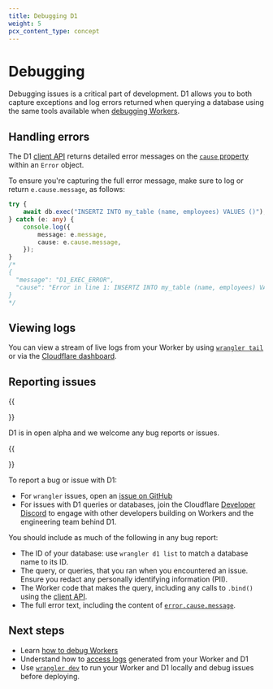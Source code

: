 ```yaml
---
title: Debugging D1
weight: 5
pcx_content_type: concept
---
```


# Debugging

Debugging issues is a critical part of development. D1 allows you to both capture exceptions and log errors returned when querying a database using the same tools available when [debugging Workers](/workers/learning/debugging-workers/).

## Handling errors

The D1 [client API](/d1/platform/client-api/) returns detailed error messages on the [`cause` property](/d1/platform/client-api/#errors) within an `Error` object. 

To ensure you're capturing the full error message, make sure to log or return `e.cause.message`, as follows:

```ts
try {
    await db.exec("INSERTZ INTO my_table (name, employees) VALUES ()");
} catch (e: any) {
    console.log({
        message: e.message,
        cause: e.cause.message,
    });
}
/*
{
  "message": "D1_EXEC_ERROR",
  "cause": "Error in line 1: INSERTZ INTO my_table (name, employees) VALUES (): sql error: near \"INSERTZ\": syntax error in INSERTZ INTO my_table (name, employees) VALUES () at offset 0"
}
*/
```

## Viewing logs

You can view a stream of live logs from your Worker by using [`wrangler tail`](/workers/learning/logging-workers/#view-logs-using-wrangler-tail) or via the [Cloudflare dashboard](/workers/learning/logging-workers/#view-logs-from-the-dashboard).

## Reporting issues

{{<Aside type="note" header="Reporting bugs during the open alpha">}}

D1 is in open alpha and we welcome any bug reports or issues.

{{</Aside>}}

To report a bug or issue with D1:

* For `wrangler` issues, open an [issue on GitHub](https://github.com/cloudflare/workers-sdk/issues/new/choose)
* For issues with D1 queries or databases, join the Cloudflare [Developer Discord](https://discord.cloudflare.com/) to engage with other developers building on Workers and the engineering team behind D1.

You should include as much of the following in any bug report:

* The ID of your database: use `wrangler d1 list` to match a database name to its ID.
* The query, or queries, that you ran when you encountered an issue. Ensure you redact any personally identifying information (PII).
* The Worker code that makes the query, including any calls to `.bind()` using the [client API](/d1/platform/client-api/).
* The full error text, including the content of [`error.cause.message`](#handling-errors).

## Next steps

* Learn [how to debug Workers](/workers/learning/debugging-workers/)
* Understand how to [access logs](/workers/learning/logging-workers/) generated from your Worker and D1
* Use [`wrangler dev`](/workers/wrangler/commands/#dev) to run your Worker and D1 locally and debug issues before deploying.
